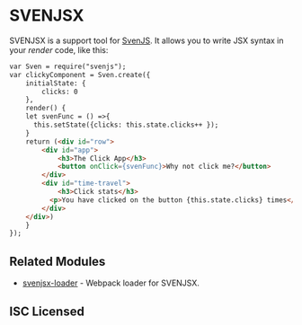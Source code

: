 # SVENJSX

SVENJSX is a support tool for [SvenJS](https://github.com/svenanders/svenjs). It allows you to write JSX syntax in your _render_ code, like this:

```html
var Sven = require("svenjs");
var clickyComponent = Sven.create({
    initialState: {
        clicks: 0
    },
    render() {
    let svenFunc = () =>{
      this.setState({clicks: this.state.clicks++ });
    }
    return (<div id="row">
        <div id="app">
            <h3>The Click App</h3>
            <button onClick={svenFunc}>Why not click me?</button>
        </div>
        <div id="time-travel">
            <h3>Click stats</h3>
          <p>You have clicked on the button {this.state.clicks} times</p>
        </div>
    </div>)
    }
});
```

## Related Modules

* [svenjsx-loader](https://www.npmjs.com/package/svenjsx-loader) - Webpack loader for SVENJSX.

## ISC Licensed
